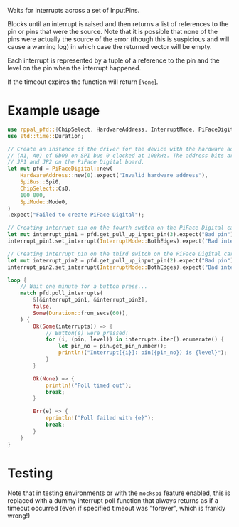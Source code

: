 <!-- This file is included as a documentation comment in lib.rs -->

Waits for interrupts across a set of InputPins.

Blocks until an interrupt is raised and then returns a list of references to the
pin or pins that were the source. Note that it is possible that none of the
pins were actually the source of the error (though this is suspicious and will
cause a warning log) in which case the returned vector will be empty.

Each interrupt is represented by a tuple of a reference to the pin and the level
on the pin when the interrupt happened.

If the timeout expires the function will return [`None`].

# Example usage

```rust no_run
use rppal_pfd::{ChipSelect, HardwareAddress, InterruptMode, PiFaceDigital, SpiBus, SpiMode};
use std::time::Duration;

// Create an instance of the driver for the device with the hardware address
// (A1, A0) of 0b00 on SPI bus 0 clocked at 100kHz. The address bits are set using
// JP1 and JP2 on the PiFace Digital board.
let mut pfd = PiFaceDigital::new(
    HardwareAddress::new(0).expect("Invalid hardware address"),
    SpiBus::Spi0,
    ChipSelect::Cs0,
    100_000,
    SpiMode::Mode0,
)
.expect("Failed to create PiFace Digital");

// Creating interrupt pin on the fourth switch on the PiFace Digital card.
let mut interrupt_pin1 = pfd.get_pull_up_input_pin(3).expect("Bad pin");
interrupt_pin1.set_interrupt(InterruptMode::BothEdges).expect("Bad interrupt");

// Creating interrupt pin on the third switch on the PiFace Digital card.
let mut interrupt_pin2 = pfd.get_pull_up_input_pin(2).expect("Bad pin");
interrupt_pin2.set_interrupt(InterruptMode::BothEdges).expect("Bad interrupt");

loop {
    // Wait one minute for a button press...
    match pfd.poll_interrupts(
        &[&interrupt_pin1, &interrupt_pin2],
        false,
        Some(Duration::from_secs(60)),
    ) {
        Ok(Some(interrupts)) => {
            // Button(s) were pressed!
            for (i, (pin, level)) in interrupts.iter().enumerate() {
                let pin_no = pin.get_pin_number();
                println!("Interrupt[{i}]: pin({pin_no}) is {level}");
            }
        }

        Ok(None) => {
            println!("Poll timed out");
            break;
        }

        Err(e) => {
            eprintln!("Poll failed with {e}");
            break;
        }
    }
}
```

# Testing

Note that in testing environments or with the `mockspi` feature enabled, this
is replaced with a dummy interrupt poll function that always returns as if a
timeout occurred (even if specified timeout was "forever", which is frankly
wrong!)
